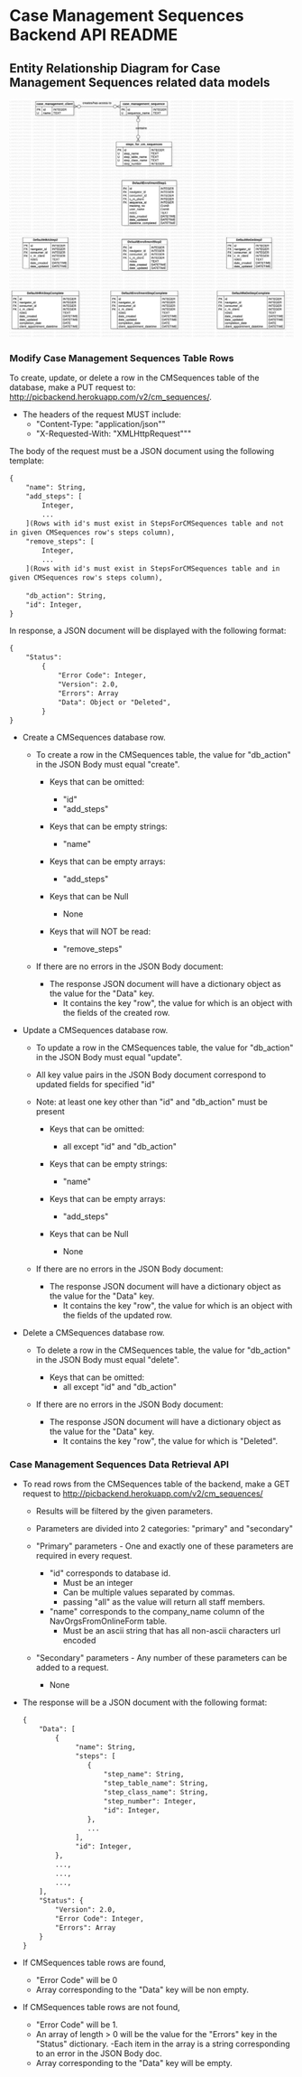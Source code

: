 # Case Management Sequences Backend API README


## Entity Relationship Diagram for Case Management Sequences related data models

![Case Management Sequences Entity Relationship Diagram](sequences_erd.jpg)


### Modify Case Management Sequences Table Rows
To create, update, or delete a row in the CMSequences table of the database, make a PUT request to: http://picbackend.herokuapp.com/v2/cm_sequences/.

- The headers of the request MUST include: 
    - "Content-Type: "application/json""
    - "X-Requested-With: "XMLHttpRequest"""
    
The body of the request must be a JSON document using the following template:

```
{
    "name": String,
    "add_steps": [
        Integer,
        ...
    ](Rows with id's must exist in StepsForCMSequences table and not in given CMSequences row's steps column),
    "remove_steps": [
        Integer,
        ...
    ](Rows with id's must exist in StepsForCMSequences table and in given CMSequences row's steps column),
    
    "db_action": String,
    "id": Integer,
}
```

In response, a JSON document will be displayed with the following format:
```
{
    "Status":
        {
            "Error Code": Integer,
            "Version": 2.0,
            "Errors": Array
            "Data": Object or "Deleted",
        }
}
```

- Create a CMSequences database row.
    - To create a row in the CMSequences table, the value for "db_action" in the JSON Body must equal "create".
    
        - Keys that can be omitted:
            - "id"
            - "add_steps"
            
        - Keys that can be empty strings:
            - "name"
            
        - Keys that can be empty arrays:
            - "add_steps"
        
        - Keys that can be Null
            - None
            
        - Keys that will NOT be read:
            - "remove_steps"

    - If there are no errors in the JSON Body document:        
        - The response JSON document will have a dictionary object as the value for the "Data" key.
            - It contains the key "row", the value for which is an object with the fields of the created row.
    
- Update a CMSequences database row.
    - To update a row in the CMSequences table, the value for "db_action" in the JSON Body must equal "update".
    - All key value pairs in the JSON Body document correspond to updated fields for specified "id"
    - Note: at least one key other than "id" and "db_action" must be present
    
        - Keys that can be omitted:
            - all except "id" and "db_action"
        
        - Keys that can be empty strings:
            - "name"
            
        - Keys that can be empty arrays:
            - "add_steps"
        
        - Keys that can be Null
            - None
        
    - If there are no errors in the JSON Body document:
        - The response JSON document will have a dictionary object as the value for the "Data" key.
            - It contains the key "row", the value for which is an object with the fields of the updated row.

- Delete a CMSequences database row.
    - To delete a row in the CMSequences table, the value for "db_action" in the JSON Body must equal "delete".
    
        - Keys that can be omitted:
            - all except "id" and "db_action"
        
    - If there are no errors in the JSON Body document:
        - The response JSON document will have a dictionary object as the value for the "Data" key.
            - It contains the key "row", the value for which is "Deleted".
    
    
### Case Management Sequences Data Retrieval API
- To read rows from the CMSequences table of the backend, make a GET request to http://picbackend.herokuapp.com/v2/cm_sequences/
    - Results will be filtered by the given parameters.
    - Parameters are divided into 2 categories: "primary" and "secondary"
    
    - "Primary" parameters - One and exactly one of these parameters are required in every request.
        - "id" corresponds to database id.
            - Must be an integer
            - Can be multiple values separated by commas.
            - passing "all" as the value will return all staff members.
        - "name" corresponds to the company_name column of the NavOrgsFromOnlineForm table.
            - Must be an ascii string that has all non-ascii characters url encoded
            
    - "Secondary" parameters - Any number of these parameters can be added to a request.
        - None
        
- The response will be a JSON document with the following format:
    ```
    {
        "Data": [
            {
                 "name": String,
                 "steps": [
                    {
                        "step_name": String,
                        "step_table_name": String,
                        "step_class_name": String,
                        "step_number": Integer,
                        "id": Integer,
                    },
                    ...
                 ],
                 "id": Integer,
            },
            ...,
            ...,
            ...,
        ],
        "Status": {
            "Version": 2.0,
            "Error Code": Integer,
            "Errors": Array
        }
    }
    ```

- If CMSequences table rows are found,
    - "Error Code" will be 0
    - Array corresponding to the "Data" key will be non empty.
- If CMSequences table rows are not found,
    - "Error Code" will be 1.
    - An array of length > 0 will be the value for the "Errors" key in the "Status" dictionary.
        -Each item in the array is a string corresponding to an error in the JSON Body doc.
    - Array corresponding to the "Data" key will be empty.
